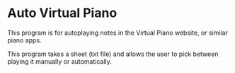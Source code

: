 # Auto Virtual Piano
This program is for autoplaying notes in the Virtual Piano website, or similar piano apps.

This program takes a sheet (txt file) and allows the user to pick between playing it manually or automatically.
